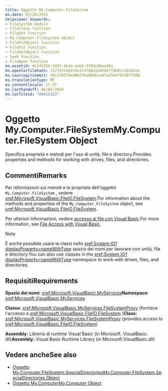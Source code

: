 ```yaml
---
title: Oggetto My.Computer.FileSystem
ms.date: 07/20/2015
helpviewer_keywords:
- FileSystem module
- FileClose function
- FileGet function
- My.Computer.FileSystem object
- FilePutObject function
- FilePut function
- FileGetObject function
- Seek function
- FileOpen function
ms.assetid: 4c145456-5453-4bda-aab5-578dc8bee59a
ms.openlocfilehash: 3377d3192d14e1737d8a1a83dbff4b9cc26783ec
ms.sourcegitcommit: f8c270376ed905f6a8896ce0fe25b4f4b38ff498
ms.translationtype: MT
ms.contentlocale: it-IT
ms.lasthandoff: 06/04/2020
ms.locfileid: "84415323"
---
```

# <a name="mycomputerfilesystem-object"></a><span data-ttu-id="78da4-102">Oggetto My.Computer.FileSystem</span><span class="sxs-lookup"><span data-stu-id="78da4-102">My.Computer.FileSystem Object</span></span>
<span data-ttu-id="78da4-103">Specifica proprietà e metodi per l'uso di unità, file e directory.</span><span class="sxs-lookup"><span data-stu-id="78da4-103">Provides properties and methods for working with drives, files, and directories.</span></span>  
  
## <a name="remarks"></a><span data-ttu-id="78da4-104">Commenti</span><span class="sxs-lookup"><span data-stu-id="78da4-104">Remarks</span></span>  
 <span data-ttu-id="78da4-105">Per informazioni sui metodi e le proprietà dell'oggetto `My.Computer.FileSystem` , vedere <xref:Microsoft.VisualBasic.FileIO.FileSystem>.</span><span class="sxs-lookup"><span data-stu-id="78da4-105">For information about the methods and properties of the `My.Computer.FileSystem` object, see <xref:Microsoft.VisualBasic.FileIO.FileSystem>.</span></span>  
  
 <span data-ttu-id="78da4-106">Per ulteriori informazioni, vedere [accesso ai file con Visual Basic](../../developing-apps/programming/drives-directories-files/file-access.md).</span><span class="sxs-lookup"><span data-stu-id="78da4-106">For more information, see [File Access with Visual Basic](../../developing-apps/programming/drives-directories-files/file-access.md).</span></span>  
  
> [!NOTE]
> <span data-ttu-id="78da4-107">È anche possibile usare le classi nello <xref:System.IO?displayProperty=nameWithType> spazio dei nomi per lavorare con unità, file e directory.</span><span class="sxs-lookup"><span data-stu-id="78da4-107">You can also use classes in the <xref:System.IO?displayProperty=nameWithType> namespace to work with drives, files, and directories.</span></span>  
  
## <a name="requirements"></a><span data-ttu-id="78da4-108">Requisiti</span><span class="sxs-lookup"><span data-stu-id="78da4-108">Requirements</span></span>  
 <span data-ttu-id="78da4-109">**Spazio dei nomi:** <xref:Microsoft.VisualBasic.MyServices></span><span class="sxs-lookup"><span data-stu-id="78da4-109">**Namespace:** <xref:Microsoft.VisualBasic.MyServices></span></span>  
  
 <span data-ttu-id="78da4-110">**Classe:** <xref:Microsoft.VisualBasic.MyServices.FileSystemProxy> (fornisce l'accesso a <xref:Microsoft.VisualBasic.FileIO.FileSystem> )</span><span class="sxs-lookup"><span data-stu-id="78da4-110">**Class:** <xref:Microsoft.VisualBasic.MyServices.FileSystemProxy> (provides access to <xref:Microsoft.VisualBasic.FileIO.FileSystem>)</span></span>  
  
 <span data-ttu-id="78da4-111">**Assembly:** Libreria di runtime Visual Basic (in Microsoft. VisualBasic. dll)</span><span class="sxs-lookup"><span data-stu-id="78da4-111">**Assembly:** Visual Basic Runtime Library (in Microsoft.VisualBasic.dll)</span></span>  
  
## <a name="see-also"></a><span data-ttu-id="78da4-112">Vedere anche</span><span class="sxs-lookup"><span data-stu-id="78da4-112">See also</span></span>

- [<span data-ttu-id="78da4-113">Oggetto My.Computer.FileSystem.SpecialDirectories</span><span class="sxs-lookup"><span data-stu-id="78da4-113">My.Computer.FileSystem.SpecialDirectories Object</span></span>](my-computer-filesystem-specialdirectories-object.md)
- [<span data-ttu-id="78da4-114">Oggetto My.Computer</span><span class="sxs-lookup"><span data-stu-id="78da4-114">My.Computer Object</span></span>](my-computer-object.md)
